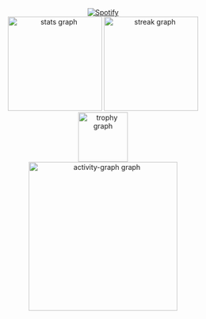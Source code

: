 <div align="center">
  <a href="https://open.spotify.com/user/1qryhyl3rfo57irc2jzlclp1z">
    <img src="https://novatorem.vercel.app/api/spotify?background_color=0d1117&border_color=ffffff" alt="Spotify" />
  </a>
</div>

<div align="center">
  <img src="https://github-readme-stats.vercel.app/api?username=saltX5&hide_title=false&hide_rank=true&show_icons=true&include_all_commits=true&count_private=true&disable_animations=false&theme=monokai&locale=en&hide_border=false&order=1" height="190" alt="stats graph" />
  <img src="https://streak-stats.demolab.com?user=saltX5&locale=en&mode=daily&theme=monokai&hide_border=false&border_radius=5&order=3" height="190" alt="streak graph" />
</div>

<div align="center">
  <img src="https://github-profile-trophy.vercel.app?username=saltX5&theme=monokai&column=-1&row=1&margin-w=8&margin-h=8&no-bg=false&no-frame=false&order=4" height="100" alt="trophy graph" />
</div>

<div align="center">
  <img src="https://github-readme-activity-graph.vercel.app/graph?username=saltX5&radius=16&theme=monokai&area=true&order=5" height="300" alt="activity-graph graph" />
</div>
